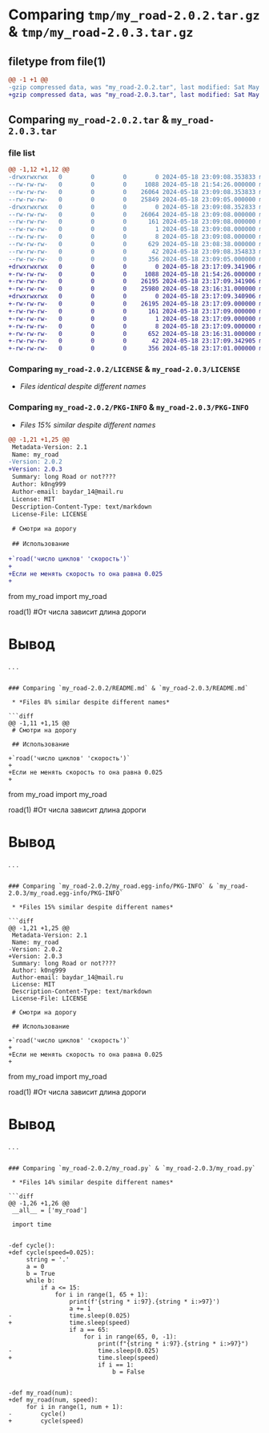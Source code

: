 # Comparing `tmp/my_road-2.0.2.tar.gz` & `tmp/my_road-2.0.3.tar.gz`

## filetype from file(1)

```diff
@@ -1 +1 @@
-gzip compressed data, was "my_road-2.0.2.tar", last modified: Sat May 18 23:09:08 2024, max compression
+gzip compressed data, was "my_road-2.0.3.tar", last modified: Sat May 18 23:17:09 2024, max compression
```

## Comparing `my_road-2.0.2.tar` & `my_road-2.0.3.tar`

### file list

```diff
@@ -1,12 +1,12 @@
-drwxrwxrwx   0        0        0        0 2024-05-18 23:09:08.353833 my_road-2.0.2/
--rw-rw-rw-   0        0        0     1088 2024-05-18 21:54:26.000000 my_road-2.0.2/LICENSE
--rw-rw-rw-   0        0        0    26064 2024-05-18 23:09:08.353833 my_road-2.0.2/PKG-INFO
--rw-rw-rw-   0        0        0    25849 2024-05-18 23:09:05.000000 my_road-2.0.2/README.md
-drwxrwxrwx   0        0        0        0 2024-05-18 23:09:08.352833 my_road-2.0.2/my_road.egg-info/
--rw-rw-rw-   0        0        0    26064 2024-05-18 23:09:08.000000 my_road-2.0.2/my_road.egg-info/PKG-INFO
--rw-rw-rw-   0        0        0      161 2024-05-18 23:09:08.000000 my_road-2.0.2/my_road.egg-info/SOURCES.txt
--rw-rw-rw-   0        0        0        1 2024-05-18 23:09:08.000000 my_road-2.0.2/my_road.egg-info/dependency_links.txt
--rw-rw-rw-   0        0        0        8 2024-05-18 23:09:08.000000 my_road-2.0.2/my_road.egg-info/top_level.txt
--rw-rw-rw-   0        0        0      629 2024-05-18 23:08:38.000000 my_road-2.0.2/my_road.py
--rw-rw-rw-   0        0        0       42 2024-05-18 23:09:08.354833 my_road-2.0.2/setup.cfg
--rw-rw-rw-   0        0        0      356 2024-05-18 23:09:05.000000 my_road-2.0.2/setup.py
+drwxrwxrwx   0        0        0        0 2024-05-18 23:17:09.341906 my_road-2.0.3/
+-rw-rw-rw-   0        0        0     1088 2024-05-18 21:54:26.000000 my_road-2.0.3/LICENSE
+-rw-rw-rw-   0        0        0    26195 2024-05-18 23:17:09.341906 my_road-2.0.3/PKG-INFO
+-rw-rw-rw-   0        0        0    25980 2024-05-18 23:16:31.000000 my_road-2.0.3/README.md
+drwxrwxrwx   0        0        0        0 2024-05-18 23:17:09.340906 my_road-2.0.3/my_road.egg-info/
+-rw-rw-rw-   0        0        0    26195 2024-05-18 23:17:09.000000 my_road-2.0.3/my_road.egg-info/PKG-INFO
+-rw-rw-rw-   0        0        0      161 2024-05-18 23:17:09.000000 my_road-2.0.3/my_road.egg-info/SOURCES.txt
+-rw-rw-rw-   0        0        0        1 2024-05-18 23:17:09.000000 my_road-2.0.3/my_road.egg-info/dependency_links.txt
+-rw-rw-rw-   0        0        0        8 2024-05-18 23:17:09.000000 my_road-2.0.3/my_road.egg-info/top_level.txt
+-rw-rw-rw-   0        0        0      652 2024-05-18 23:16:31.000000 my_road-2.0.3/my_road.py
+-rw-rw-rw-   0        0        0       42 2024-05-18 23:17:09.342905 my_road-2.0.3/setup.cfg
+-rw-rw-rw-   0        0        0      356 2024-05-18 23:17:01.000000 my_road-2.0.3/setup.py
```

### Comparing `my_road-2.0.2/LICENSE` & `my_road-2.0.3/LICENSE`

 * *Files identical despite different names*

### Comparing `my_road-2.0.2/PKG-INFO` & `my_road-2.0.3/PKG-INFO`

 * *Files 15% similar despite different names*

```diff
@@ -1,21 +1,25 @@
 Metadata-Version: 2.1
 Name: my_road
-Version: 2.0.2
+Version: 2.0.3
 Summary: long Road or not????
 Author: k0ng999
 Author-email: baydar_14@mail.ru
 License: MIT
 Description-Content-Type: text/markdown
 License-File: LICENSE
 
 # Смотри на дорогу
 
 ## Использование
 
+`road('число циклов' 'скорость')`
+
+Eсли не менять скорость то она равна 0.025
+
 ```
 from my_road import my_road
 
 road(1) #От числа зависит длина дороги
 
 # Вывод
 .                                                                                                .                                                                                                .
```

### Comparing `my_road-2.0.2/README.md` & `my_road-2.0.3/README.md`

 * *Files 8% similar despite different names*

```diff
@@ -1,11 +1,15 @@
 # Смотри на дорогу
 
 ## Использование
 
+`road('число циклов' 'скорость')`
+
+Eсли не менять скорость то она равна 0.025
+
 ```
 from my_road import my_road
 
 road(1) #От числа зависит длина дороги
 
 # Вывод
 .                                                                                                .                                                                                                .
```

### Comparing `my_road-2.0.2/my_road.egg-info/PKG-INFO` & `my_road-2.0.3/my_road.egg-info/PKG-INFO`

 * *Files 15% similar despite different names*

```diff
@@ -1,21 +1,25 @@
 Metadata-Version: 2.1
 Name: my_road
-Version: 2.0.2
+Version: 2.0.3
 Summary: long Road or not????
 Author: k0ng999
 Author-email: baydar_14@mail.ru
 License: MIT
 Description-Content-Type: text/markdown
 License-File: LICENSE
 
 # Смотри на дорогу
 
 ## Использование
 
+`road('число циклов' 'скорость')`
+
+Eсли не менять скорость то она равна 0.025
+
 ```
 from my_road import my_road
 
 road(1) #От числа зависит длина дороги
 
 # Вывод
 .                                                                                                .                                                                                                .
```

### Comparing `my_road-2.0.2/my_road.py` & `my_road-2.0.3/my_road.py`

 * *Files 14% similar despite different names*

```diff
@@ -1,26 +1,26 @@
 __all__ = ['my_road']
 
 import time
 
 
-def cycle():
+def cycle(speed=0.025):
     string = '.'
     a = 0
     b = True
     while b:
         if a <= 15:
             for i in range(1, 65 + 1):
                 print(f'{string * i:97}.{string * i:>97}')
                 a += 1
-                time.sleep(0.025)
+                time.sleep(speed)
                 if a == 65:
                     for i in range(65, 0, -1):
                         print(f"{string * i:97}.{string * i:>97}")
-                        time.sleep(0.025)
+                        time.sleep(speed)
                         if i == 1:
                             b = False
 
 
-def my_road(num):
+def my_road(num, speed):
     for i in range(1, num + 1):
-        cycle()
+        cycle(speed)
```

